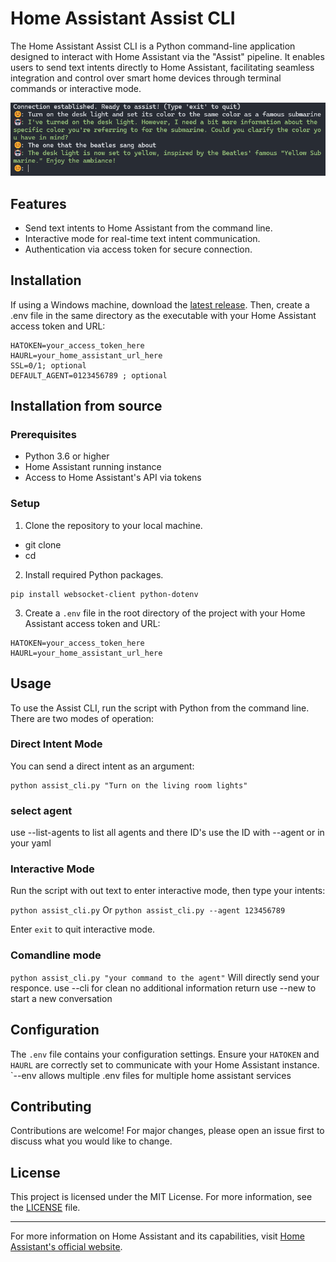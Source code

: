 # Home Assistant Assist CLI

The Home Assistant Assist CLI is a Python command-line application designed to interact with Home Assistant via the "Assist" pipeline. It enables users to send text intents directly to Home Assistant, facilitating seamless integration and control over smart home devices through terminal commands or interactive mode.

![Screenshot of my application](/screenshot.png "Application Screenshot")

## Features

- Send text intents to Home Assistant from the command line.
- Interactive mode for real-time text intent communication.
- Authentication via access token for secure connection.

## Installation

If using a Windows machine, download the [latest release](https://github.com/falldeaf/cmdline-assist/releases/latest). Then, create a .env file in the same directory as the executable with your Home Assistant access token and URL:

```plaintext
HATOKEN=your_access_token_here
HAURL=your_home_assistant_url_here
SSL=0/1; optional
DEFAULT_AGENT=0123456789 ; optional
```

## Installation from source

### Prerequisites

- Python 3.6 or higher
- Home Assistant running instance
- Access to Home Assistant's API via tokens

### Setup

1. Clone the repository to your local machine.

- git clone <repository-url>
- cd <repository-directory>

2. Install required Python packages.

```plaintext
pip install websocket-client python-dotenv
```

3. Create a `.env` file in the root directory of the project with your Home Assistant access token and URL:

```plaintext
HATOKEN=your_access_token_here
HAURL=your_home_assistant_url_here
```

## Usage

To use the Assist CLI, run the script with Python from the command line. There are two modes of operation:

### Direct Intent Mode

You can send a direct intent as an argument:

```plaintext
python assist_cli.py "Turn on the living room lights"
```

### select agent

use --list-agents to list all agents and there ID's use the ID with --agent or in your yaml

### Interactive Mode

Run the script with out text to enter interactive mode, then type your intents:

`python assist_cli.py`
Or 
`python assist_cli.py --agent 123456789`

Enter `exit` to quit interactive mode.

### Comandline mode 
`python assist_cli.py "your command to the agent"`
Will directly send your responce. 
use --cli for clean no additional information return
use --new to start a new conversation 


## Configuration

The `.env` file contains your configuration settings. Ensure your `HATOKEN` and `HAURL` are correctly set to communicate with your Home Assistant instance.
`--env allows multiple .env files for multiple home assistant services 

## Contributing

Contributions are welcome! For major changes, please open an issue first to discuss what you would like to change.

## License

This project is licensed under the MIT License. For more information, see the [LICENSE](LICENSE) file.

---

For more information on Home Assistant and its capabilities, visit [Home Assistant's official website](https://www.home-assistant.io/).
